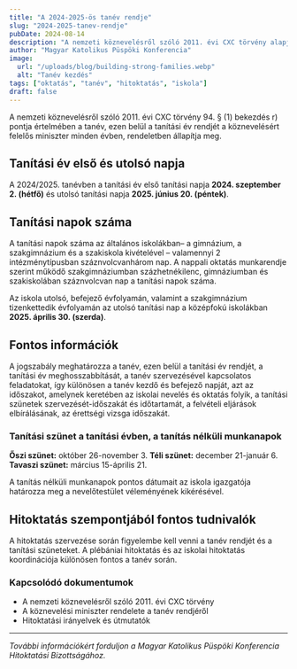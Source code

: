 ```yaml
---
title: "A 2024-2025-ös tanév rendje"
slug: "2024-2025-tanev-rendje"
pubDate: 2024-08-14
description: "A nemzeti köznevelésről szóló 2011. évi CXC törvény alapján meghatározott tanév rendje és fontos dátumok."
author: "Magyar Katolikus Püspöki Konferencia"
image:
  url: "/uploads/blog/building-strong-families.webp"
  alt: "Tanév kezdés"
tags: ["oktatás", "tanév", "hitoktatás", "iskola"]
draft: false
---
```


A nemzeti köznevelésről szóló 2011. évi CXC törvény 94. § (1) bekezdés r) pontja értelmében a tanév, ezen belül a tanítási év rendjét a köznevelésért felelős miniszter minden évben, rendeletben állapítja meg.

## Tanítási év első és utolsó napja

A 2024/2025. tanévben a tanítási év első tanítási napja **2024. szeptember 2. (hétfő)** és utolsó tanítási napja **2025. június 20. (péntek)**.

## Tanítási napok száma

A tanítási napok száma az általános iskolákban– a gimnázium, a szakgimnázium és a szakiskola kivételével – valamennyi 2 intézménytípusban száznvolcvanhárom nap. A nappali oktatás munkarendje szerint működő szakgimnáziumban százhetnékilenc, gimnáziumban és szakiskolában száznvolcvan nap a tanítási napok száma.

Az iskola utolsó, befejező évfolyamán, valamint a szakgimnázium tizenkettedik évfolyamán az utolsó tanítási nap a középfokú iskolákban **2025. április 30. (szerda)**.

## Fontos információk

A jogszabály meghatározza a tanév, ezen belül a tanítási év rendjét, a tanítási év meghosszabbítását, a tanév szervezésével kapcsolatos feladatokat, így különösen a tanév kezdő és befejező napját, azt az időszakot, amelynek keretében az iskolai nevelés és oktatás folyik, a tanítási szünetek szervezését-időszakát és időtartamát, a felvételi eljárások elbírálásának, az érettségi vizsga időszakát.

### Tanítási szünet a tanítási évben, a tanítás nélküli munkanapok

**Őszi szünet:** október 26-november 3.
**Téli szünet:** december 21-január 6.
**Tavaszi szünet:** március 15-április 21.

A tanítás nélküli munkanapok pontos dátumait az iskola igazgatója határozza meg a nevelőtestület véleményének kikérésével.

## Hitoktatás szempontjából fontos tudnivalók

A hitoktatás szervezése során figyelembe kell venni a tanév rendjét és a tanítási szüneteket. A plébániai hitoktatás és az iskolai hitoktatás koordinációja különösen fontos a tanév során.

### Kapcsolódó dokumentumok

- A nemzeti köznevelésről szóló 2011. évi CXC törvény
- A köznevelési miniszter rendelete a tanév rendjéről
- Hitoktatási irányelvek és útmutatók

---

*További információkért forduljon a Magyar Katolikus Püspöki Konferencia Hitoktatási Bizottságához.*